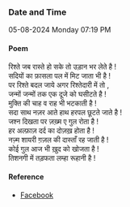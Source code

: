 ### Date and Time

05-08-2024 Monday 07:19 PM

#### Poem

रिश्ते जब रास्ते हो सके तो उड़ान भर लेते है ! <br />
सदियों का फ़ासला पल में मिट जाता भी है ! <br />
पर रिश्ते बदल जाये अगर रिश्तेदारी में तो , <br />
जन्मों जन्मों तक एक दूजे को घसीटते है ! <br />
मुक्ति की चाह व राह भी भटकाती है ! <br />
सदा साथ नज़र आते हाथ हरपल छूटते जाते है ! <br />
जश्न दिखता पर ज़ख़्म ए गुल रोता है ! <br />
हर अल्फ़ाज़ दर्द का दोज़ख़ होता है ! <br />
नज़्म शायरी ग़ज़ल की दास्ताँ रह जाती है ! <br />
कोई गुल आज भी ख़ुद को खोजता है ! <br />
तिशनगी में तड़फता लम्हा रूहानी है !

#### Reference

* [Facebook](https://www.facebook.com/teertha.yoga1/videos/1471153010259274/?mibextid=xfxF2i)
